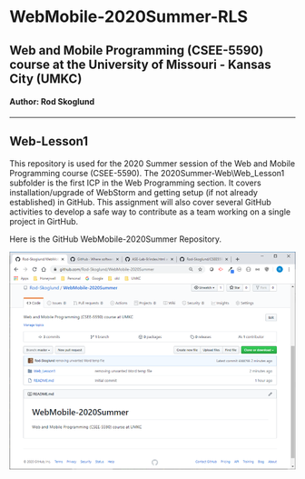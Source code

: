 # **WebMobile-2020Summer-RLS**
## Web and Mobile Programming (CSEE-5590) course at the University of Missouri - Kansas City (UMKC)
#### Author: Rod Skoglund
___

## **Web-Lesson1**

This repository is used for the 2020 Summer session of the Web and Mobile Programming course (CSEE-5590). The 2020Summer-Web\Web_Lesson1 subfolder is the first ICP in the Web Programming section. It covers installation/upgrade of WebStorm and getting setup (if not already established) in GitHub. This assignment will also cover several GitHub activities to develop a safe way to contribute as a team working on a single project in GirtHub. 

Here is the GitHub WebMobile-2020Summer Repository.

![image](https://github.com/Rod-Skoglund/WebMobile-2020Summer/blob/master/Web_Lesson1/Documentation/images/WebMobile-2020Summer_Update.png)
